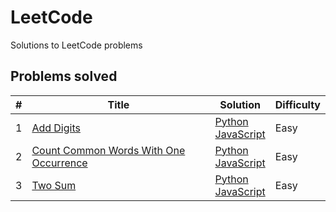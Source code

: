 # LeetCode
Solutions to LeetCode problems

## Problems solved

| # | Title | Solution | Difficulty |
|---| ----- | -------- | ---------- |
|1|[Add Digits](https://leetcode.com/problems/add-digits) | [Python](./easy/add-digits/add-digits.py) <br/> [JavaScript](./easy/add-digits/add-digits.js) |Easy|
|2|[Count Common Words With One Occurrence](https://leetcode.com/problems/count-common-words-with-one-occurrence) | [Python](./easy/count_commonords_with_one_occurrence/count-words.py) <br/> [JavaScript](./easy/count_commonords_with_one_occurrence/count-words.js) |Easy|
|3|[Two Sum](https://leetcode.com/problems/two-sum/) | [Python](./easy/two-sum/twoSum.py) <br/> [JavaScript](./easy/two-sum/twoSum.js) |Easy|